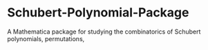 # Schubert-Polynomial-Package
A Mathematica package for studying the combinatorics of Schubert polynomials, permutations, 
